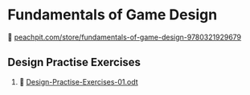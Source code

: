 # Fundamentals of Game Design

:link: [peachpit.com/store/fundamentals-of-game-design-9780321929679](https://www.peachpit.com/store/fundamentals-of-game-design-9780321929679)

## Design Practise Exercises

1. :file_folder: [Design-Practise-Exercises-01.odt](Exercise/)
